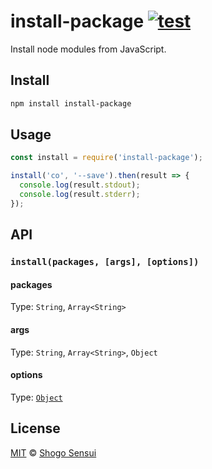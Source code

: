# install-package [![test](https://github.com/1000ch/install-package/actions/workflows/test.yml/badge.svg?branch=master)](https://github.com/1000ch/install-package/actions/workflows/test.yml)

Install node modules from JavaScript.

## Install

```sh
npm install install-package
```

## Usage

```javascript
const install = require('install-package');

install('co', '--save').then(result => {
  console.log(result.stdout);
  console.log(result.stderr);
});
```

## API

### `install(packages, [args], [options])`

#### packages

Type: `String`, `Array<String>`

#### args

Type: `String`, `Array<String>`, `Object`

#### options

Type: [`Object`](https://nodejs.org/api/child_process.html#child_process_child_process_exec_command_options_callback)

## License

[MIT](https://1000ch.mit-license.org) © [Shogo Sensui](https://github.com/1000ch)
